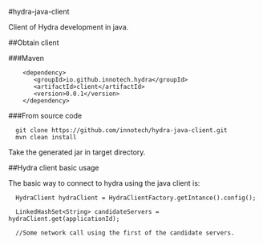 #hydra-java-client

Client of Hydra development in java.

##Obtain client

###Maven

```
    <dependency>
       <groupId>io.github.innotech.hydra</groupId>
       <artifactId>client</artifactId>
       <version>0.0.1</version>
    </dependency>
```

###From source code 

```
  git clone https://github.com/innotech/hydra-java-client.git
  mvn clean install
```

Take the generated jar in target directory.

##Hydra client basic usage

The basic way to connect to hydra using the java client is:

```
  HydraClient hydraClient = HydraClientFactory.getIntance().config();
  
  LinkedHashSet<String> candidateServers = hydraClient.get(applicationId);
  
  //Some network call using the first of the candidate servers.

```

